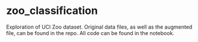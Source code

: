 # zoo_classification
Exploration of UCI Zoo dataset. Original data files, as well as the augmented file, can be found in the repo. All code can be found in the notebook.
